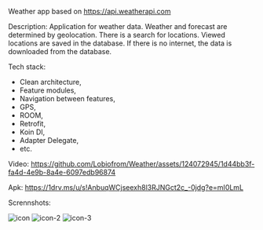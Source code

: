 Weather app based on https://api.weatherapi.com

Description:
Application for weather data. 
Weather and forecast are determined by geolocation. 
There is a search for locations. Viewed locations are saved in the database. 
If there is no internet, the data is downloaded from the database.

Tech stack:
- Clean architecture,
- Feature modules,
- Navigation between features,
- GPS,
- ROOM,
- Retrofit,
- Koin DI,
- Adapter Delegate,
- etc.

Video: 
https://github.com/Lobiofrom/Weather/assets/124072945/1d44bb3f-fa4d-4e9b-8a4e-6097edb96874

Apk: https://1drv.ms/u/s!AnbuqWCjseexh8l3RJNGct2c_-0jdg?e=mI0LmL

Scrennshots:

![icon](https://github.com/Lobiofrom/Weather/assets/124072945/ea3f1dd3-5790-49fc-850e-fcb89b6c7297)
![icon-2](https://github.com/Lobiofrom/Weather/assets/124072945/8e029300-2bca-4541-9201-07a5329a5868)
![icon-3](https://github.com/Lobiofrom/Weather/assets/124072945/9103fb29-3bae-4440-86f7-f1417feb83f1)

